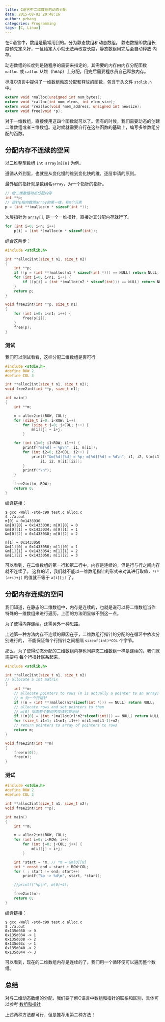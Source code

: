 ```yaml
---
title: C语言中二维数组的动态分配
date: 2015-08-02 20:48:16
author: pzhang
categories: Programming
tags: [C, Linux]
---
```


在C语言中，数组是最常用到的。分为静态数组和动态数组。
静态数据即数组长度预先定义好，一旦给定大小就无法再改变长度，静态数组用完后会自动释放
内存。

动态数组的长度则是随程序的需要来指定的。其需要的内存由内存分配函数 `malloc` 或 `calloc`
从堆（heap）上分配，用完后需要程序员自己释放内存。

标准C语言中提供了一维数组动态分配和释放的函数，包含于头文件 `stdlib.h` 中。

<!--more-->

```c
extern void *malloc(unsigned int num_bytes);
extern void *calloc(int num_elems, int elem_size);
extern void *realloc(void *mem_address, unsigned int newsize);
extern void free(void *p);
```

对于一维数组，直接使用这四个函数就可以了。但有的时候，我们需要动态的创建
二维数组或者三维数组。这时候就需要自行在这些函数的基础上，编写多维数组分配的函数。

## 分配内存不连续的空间

以二维整型数组 `int array[m][n]` 为例。

遵循从外到里，也就是从变化慢的维到变化快的维，逐层申请的原则。

最外层的指针就是数组名`array`，为一个指针的指针。

```c
// 给二维数组动态分配内存
int **p;
// 指针p指向数组array的第一维，有m个元素
p = (int **)malloc(m * sizeof(int *));
```

次层指针为 `array[]`, 是一个一维指针，直接对其分配内存就行了。

```c
for (int i=0; i<n; i++)
    p[i] = (int *)malloc(n * sizeof(int));
```

综合这两步：

```c
#include <stdlib.h>

int **alloc2int(size_t n1, size_t n2)
{
    int **p;
    if ((p = (int **)malloc(n1 * sizeof(int *))) == NULL) return NULL;
    for (int i=0; i<n1; i++) {
        if ((p[i] = (int *)malloc(n2 * sizeof(int))) == NULL) return NULL;
    }
    return p;
}

void free2int(int **p, size_t n1)
{
    for (int i=0; i<n1; i++) {
        free(p[i]);
    }
    free(p);
}
```

### 测试

我们可以测试看看，这样分配二维数组是否可行

```c
#include <stdio.h>
#define ROW 2
#define COL 3

int **alloc2int(size_t n1, size_t n2);
void free2int(int **p, size_t n1);

int main()
{
    int **m;

    m = alloc2int(ROW, COL);
    for (size_t i=0; i<ROW; i++)
        for (size_t j=0; j<COL; j++) {
            m[i][j] = i+j;
        }

    for (int i1=0; i1<ROW; i1++) {
        printf("m[%d] = %p\n", i1, m[i1]);
        for (int i2=0; i2<COL; i2++) {
            printf("&m[%d][%d] = %p; m[%d][%d] = %d\n", i1, i2, &(m[i1][i2]),
                i1, i2, m[i1][i2]);
        }
        printf("\n");
    }

    free2int(m, ROW);
    return 0;
}
```
编译链接：

    $ gcc -Wall -std=c99 test.c alloc.c
    $ ./a.out
    m[0] = 0x1433030
    &m[0][0] = 0x1433030; m[0][0] = 0
    &m[0][1] = 0x1433034; m[0][1] = 1
    &m[0][2] = 0x1433038; m[0][2] = 2

    m[1] = 0x1433050
    &m[1][0] = 0x1433050; m[1][0] = 1
    &m[1][1] = 0x1433054; m[1][1] = 2
    &m[1][2] = 0x1433058; m[1][2] = 3

可以看到，在二维数组的第一行和第二行中，内存是连续的，但是行与行之间内存就不连续了。
这样的话，我们就不能以一维数组指针的形式来对其进行取值，`*(*(a+i)+j)` 的值就不等于
`a[i][j]` 了。


## 分配内存连续的空间

我们知道，在静态的二维数组中，内存是连续的，也就是说可以将二维数组当作
特殊的一维数组来进行遍历。上面的方法明显做不到这一点。

为了使得内存连续。还需另外一种思路。

上述第一种方法内存不连续的原因在于，二维数组行指针的分配的在循环中依次分别进行的，
不能保证每个行指针之间相隔 `sizeof(int)*COL` 个字节。

那么，为了使得动态分配的二维数组内存也同静态二维数组一样是连续的，我们就需要将
每个行指针联系起来。

```c
#include <stdlib.h>

int **alloc2int(size_t n1, size_t n2)
// allocate a int matrix
{
    int **m;
    // allocate pointers to rows (m is actually a pointer to an array)
    // m 为一个行指针
    if ((m = (int **)malloc(n1*sizeof(int *))) == NULL) return NULL;
    // allocate rows and set pointers to them
    // m[0] 指向整个数组内存块的首地址
    if ((m[0] = (int *)malloc(n1*n2*sizeof(int))) == NULL) return NULL;
    for (size_t i1=1; i1<n1; i1++) m[i1]=m[i1-1]+n2;
    // return pointers to array of pointers to rows
    return m;
}

void free2int(int **m)
{
    free(m[0]);
    free(m);
}
```

### 测试

```c
#include <stdio.h>
#define ROW 2
#define COL 3

int **alloc2int(size_t n1, size_t n2);
void free2int(int **p);

int main()
{
    int **m;

    m = alloc2int(ROW, COL);
    for (int i=0; i<ROW; i++)
        for (int j=0; j<COL; j++) {
            m[i][j] = i+j;
        }

    int *start = *m; // *m = &m[0][0]
    int * const end = start + ROW*COL;
    for ( ; start != end; start++)
        printf("%p -> %d\n", start, *start);

    //printf("%p\n", m[0]+4);

    free2int(m);
    return 0;
}
```
编译链接：

    $ gcc -Wall -std=c99 test.c alloc.c
    $ ./a.out
    0x135d030 -> 0
    0x135d034 -> 1
    0x135d038 -> 2
    0x135d03c -> 1
    0x135d040 -> 2
    0x135d044 -> 3

可以看到，现在的二维数组内存是连续的了，我们用一个循环便可以遍历整个数组。

## 总结

对与二维动态数组的分配，我们要了解C语言中数组和指针的联系和区别，具体可以参考
[数组和指针](/array-and-pointers.html)

上述两种方法都可行，但是推荐用第二种方法！
